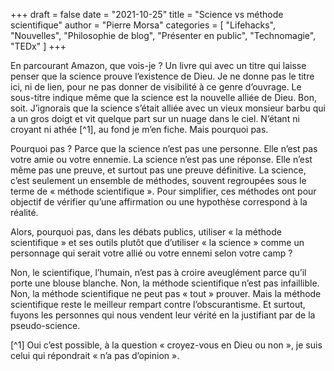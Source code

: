 +++
draft       = false
date        = "2021-10-25"
title       = "Science vs méthode scientifique"
author      = "Pierre Morsa"
categories  = [ "Lifehacks", "Nouvelles", "Philosophie de blog", "Présenter en public", "Technomagie", "TEDx" ]
+++

En parcourant Amazon, que vois-je ? Un livre qui avec un titre qui laisse penser que la science prouve l’existence de Dieu. Je ne donne pas le titre ici, ni de lien, pour ne pas donner de visibilité à ce genre d’ouvrage. Le sous-titre indique même que la science est la nouvelle alliée de Dieu. Bon, soit. J’ignorais  que la science s’était alliée avec un vieux monsieur barbu qui a un gros doigt et vit quelque part sur un nuage dans le ciel. N’étant ni croyant ni athée [^1], au fond je m’en fiche. Mais pourquoi pas.

Pourquoi pas ? Parce que la science n’est pas une personne. Elle n’est pas votre amie ou votre ennemie. La science n’est pas une réponse. Elle n’est même pas une preuve, et surtout pas une preuve définitive. La science, c’est seulement un ensemble de méthodes, souvent regroupées sous le terme de « méthode scientifique ». Pour simplifier, ces méthodes ont pour objectif de vérifier qu’une affirmation ou une hypothèse correspond à la réalité.

Alors, pourquoi pas, dans les débats publics, utiliser « la méthode scientifique » et ses outils plutôt que d’utiliser « la science » comme un personnage qui serait votre allié ou votre ennemi selon votre camp ?

Non, le scientifique, l’humain, n’est pas à croire aveuglément parce qu’il porte une blouse blanche. Non, la méthode scientifique n’est pas infaillible. Non, la méthode scientifique ne peut pas « tout » prouver. Mais la méthode scientifique reste le meilleur rempart contre l’obscurantisme. Et surtout, fuyons les personnes qui nous vendent leur vérité en la justifiant par de la pseudo-science.

[^1] Oui c’est possible, à la question « croyez-vous en Dieu ou non », je suis celui qui répondrait « n’a pas d’opinion ».
